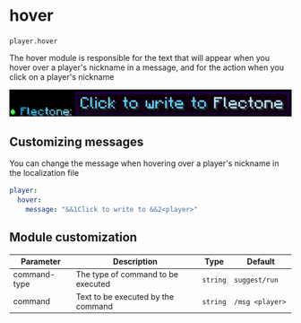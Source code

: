 # hover
`player.hover`

The hover module is responsible for the text that will appear when you hover over a player's nickname in a message, and for the action when you click on a player's nickname

![hover](hover.png)

## Customizing messages

You can change the message when hovering over a player's nickname in the localization file

```yaml
player:
  hover:
    message: "&&1Click to write to &&2<player>"
```

## Module customization

| Parameter    | Description                        | Type     | Default          |
| ------------ | ---------------------------------- | -------- | ---------------- |
| command-type | The type of command to be executed | `string` | `suggest/run`    |
| command      | Text to be executed by the command | `string` | `/msg <player> ` |